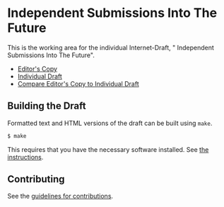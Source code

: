 #  Independent Submissions Into The Future

This is the working area for the individual Internet-Draft, " Independent Submissions Into The Future".

* [Editor's Copy](https://martinthomson.github.io/is-the-future/#go.draft-thomson-is-the-future.html)
* [Individual Draft](https://tools.ietf.org/html/draft-thomson-is-the-future)
* [Compare Editor's Copy to Individual Draft](https://martinthomson.github.io/is-the-future/#go.draft-thomson-is-the-future.diff)

## Building the Draft

Formatted text and HTML versions of the draft can be built using `make`.

```sh
$ make
```

This requires that you have the necessary software installed.  See
[the instructions](https://github.com/martinthomson/i-d-template/blob/master/doc/SETUP.md).


## Contributing

See the
[guidelines for contributions](https://github.com/martinthomson/is-the-future/blob/master/CONTRIBUTING.md).

